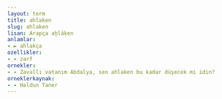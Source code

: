 ```yaml
---
layout: term
title: ahlaken
slug: ahlaken
lisan: Arapça aḫlāḳen
anlamlar:
- ► ahlakça
ozellikler:
- - zarf
ornekler:
- - Zavallı vatanım Abdalya, sen ahlaken bu kadar düşecek mi idin?
orneklerkaynak:
- - Haldun Taner
---
```

